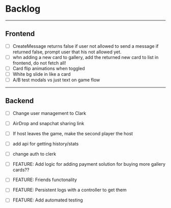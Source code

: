 # Backlog

<hr />

## Frontend

- [ ] CreateMessage returns false if user not allowed to send a message if returned false, prompt user that his not allowed yet.
- [ ] whn adding a new card to gallery, add the returned new card to list in frontend, do not fetch all!
- [ ] Card flip animations when toggled
- [ ] White bg slide in like a card
- [ ] A/B test modals vs just text on game flow

<hr/>

## Backend

- [ ] Change user management to Clark
- [ ] AirDrop and snapchat sharing link
- [ ] If host leaves the game, make the second player the host
- [ ] add api for getting history/stats
- [ ] change auth to clerk

- [ ] FEATURE: Add logic for adding payment solution for buying more gallery cards??
- [ ] FEATURE: Friends functonality
- [ ] FEATURE: Persistent logs with a controller to get them
- [ ] FEATURE: Add automated testing
